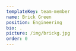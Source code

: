 ```yaml
---
templateKey: team-member
name: Brick Green
position: Engineering
bio: .
picture: /img/brickg.jpg
order: 0
---
```


